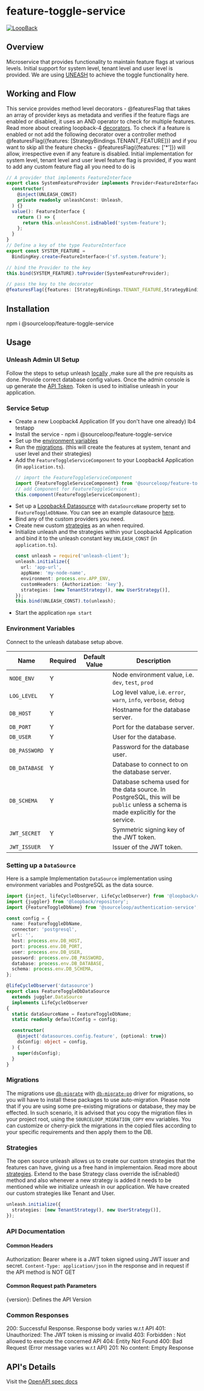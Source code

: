# feature-toggle-service

[![LoopBack](<https://github.com/strongloop/loopback-next/raw/master/docs/site/imgs/branding/Powered-by-LoopBack-Badge-(blue)-@2x.png>)](http://loopback.io/)

## Overview

Microservice that provides functionality to maintain feature flags at various levels. Initial support for system level, tenant level and user level is provided.
We are using [UNEASH](https://docs.getunleash.io/) to achieve the toggle functionality here.

## Working and Flow

This service provides method level decorators - @featuresFlag that takes an array of provider keys as metadata and verifies if the feature flags are enabled or disabled, it uses an AND operator to check for multiple features. Read more about creating loopback-4 [decorators](https://loopback.io/doc/en/lb4/Creating-decorators.html). To check if a feature is enabled or not add the following decorator over a controller method @featuresFlag({features: [StrategyBindings.TENANT_FEATURE]}) and if you want to skip all the feature checks - @featuresFlag({features: ['*']}) will allow, irrespective even if any feature is disabled. Initial implementation for system level, tenant level and user level feature flag is provided, if you want to add any custom feature flag all you need to do is

```typescript
// A provider that implements FeatureInterface
export class SystemFeatureProvider implements Provider<FeatureInterface> {
  constructor(
    @inject(UNLEASH_CONST)
    private readonly unleashConst: Unleash,
  ) {}
  value(): FeatureInterface {
    return () => {
      return this.unleashConst.isEnabled('system-feature');
    };
  }
}
// Define a key of the type FeatureInterface
export const SYSTEM_FEATURE =
  BindingKey.create<FeatureInterface>('sf.system.feature');

// bind the Provider to the key
this.bind(SYSTEM_FEATURE).toProvider(SystemFeatureProvider);

// pass the key to the decorator
@featuresFlag({features: [StrategyBindings.TENANT_FEATURE,StrategyBindings.SYSTEM_FEATURE]})
```

## Installation

npm i @sourceloop/feature-toggle-service

## Usage

### Unleash Admin UI Setup

Follow the steps to setup unleash [locally](https://docs.getunleash.io/deploy/getting_started) ,make sure all the pre requisits as done. Provide correct database config values. Once the admin console is up generate the [API Token](https://docs.getunleash.io/user_guide/api-token). Token is used to initialise unleash in your application.

### Service Setup

- Create a new Loopback4 Application (If you don't have one already) lb4 testapp
- Install the service - npm i @sourceloop/feature-toggle-service
- Set up the [environment variables](#environment-variables)
- Run the [migrations](#migrations). (this will create the features at system, tenant and user level and their strategies)
- Add the `FeatureToggleServiceComponent` to your Loopback4 Application (in `application.ts`).
  ```typescript
  // import the FeatureToggleServiceComponent
  import {FeatureToggleServiceComponent} from '@sourceloop/feature-toggle-service';
  // add Component for FeatureToggleService
  this.component(FeatureToggleServiceComponent);
  ```
- Set up a [Loopback4 Datasource](https://loopback.io/doc/en/lb4/DataSource.html) with `dataSourceName` property set to
  `FeatureToggleDbName`. You can see an example datasource [here](#setting-up-a-datasource).
- Bind any of the custom providers you need.
- Create new custom [strategies](#strategies) as an when required.
- Initialize unleash and the strategies within your Loopback4 Application and bind it to the unleash constant key `UNLEASH_CONST` (in `application.ts`).
  ```typescript
  const unleash = require('unleash-client');
  unleash.initialize({
    url: 'app-url',
    appName: 'my-node-name',
    environment: process.env.APP_ENV,
    customHeaders: {Authorization: 'key'},
    strategies: [new TenantStrategy(), new UserStrategy()],
  });
  this.bind(UNLEASH_CONST).to(unleash);
  ```
- Start the application
  `npm start`

### Environment Variables

Connect to the unleash database setup above.

| Name          | Required | Default Value | Description                                                                                                                        |
| ------------- | -------- | ------------- | ---------------------------------------------------------------------------------------------------------------------------------- |
| `NODE_ENV`    | Y        |               | Node environment value, i.e. `dev`, `test`, `prod`                                                                                 |
| `LOG_LEVEL`   | Y        |               | Log level value, i.e. `error`, `warn`, `info`, `verbose`, `debug`                                                                  |
| `DB_HOST`     | Y        |               | Hostname for the database server.                                                                                                  |
| `DB_PORT`     | Y        |               | Port for the database server.                                                                                                      |
| `DB_USER`     | Y        |               | User for the database.                                                                                                             |
| `DB_PASSWORD` | Y        |               | Password for the database user.                                                                                                    |
| `DB_DATABASE` | Y        |               | Database to connect to on the database server.                                                                                     |
| `DB_SCHEMA`   | Y        |               | Database schema used for the data source. In PostgreSQL, this will be `public` unless a schema is made explicitly for the service. |
| `JWT_SECRET`  | Y        |               | Symmetric signing key of the JWT token.                                                                                            |
| `JWT_ISSUER`  | Y        |               | Issuer of the JWT token.                                                                                                           |

### Setting up a `DataSource`

Here is a sample Implementation `DataSource` implementation using environment variables and PostgreSQL as the data source.

```typescript
import {inject, lifeCycleObserver, LifeCycleObserver} from '@loopback/core';
import {juggler} from '@loopback/repository';
import {FeatureToggleDbName} from '@sourceloop/authentication-service';

const config = {
  name: FeatureToggleDbName,
  connector: 'postgresql',
  url: '',
  host: process.env.DB_HOST,
  port: process.env.DB_PORT,
  user: process.env.DB_USER,
  password: process.env.DB_PASSWORD,
  database: process.env.DB_DATABASE,
  schema: process.env.DB_SCHEMA,
};

@lifeCycleObserver('datasource')
export class FeatureToggleDbDataSource
  extends juggler.DataSource
  implements LifeCycleObserver
{
  static dataSourceName = FeatureToggleDbName;
  static readonly defaultConfig = config;

  constructor(
    @inject('datasources.config.feature', {optional: true})
    dsConfig: object = config,
  ) {
    super(dsConfig);
  }
}
```

### Migrations

The migrations use [`db-migrate`](https://www.npmjs.com/package/db-migrate) with [`db-migrate-pg`](https://www.npmjs.com/package/db-migrate-pg) driver for migrations, so you will have to install these packages to use auto-migration. Please note that if you are using some pre-existing migrations or database, they may be effected. In such scenario, it is advised that you copy the migration files in your project root, using the `SOURCELOOP_MIGRATION_COPY` env variables. You can customize or cherry-pick the migrations in the copied files according to your specific requirements and then apply them to the DB.

### Strategies

The open source unleash allows us to create our custom strategies that the features can have, giving us a free hand in implementaion. Read more about [strategies](). Extend to the base Strategy class override the isEnabled() method and also whenever a new strategy is added it needs to be mentioned while we initialize unleash in our application. We have created our custom strategies like Tenant and User.

```typescript
unleash.initialize({
  strategies: [new TenantStrategy(), new UserStrategy()],
});
```

### API Documentation

#### Common Headers

Authorization: Bearer <token> where <token> is a JWT token signed using JWT issuer and secret.
`Content-Type: application/json` in the response and in request if the API method is NOT GET

#### Common Request path Parameters

{version}: Defines the API Version

### Common Responses

200: Successful Response. Response body varies w.r.t API
401: Unauthorized: The JWT token is missing or invalid
403: Forbidden : Not allowed to execute the concerned API
404: Entity Not Found
400: Bad Request (Error message varies w.r.t API)
201: No content: Empty Response

## API's Details

Visit the [OpenAPI spec docs](./openapi.md)
